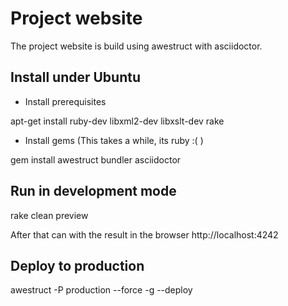 Project website
==================

The project website is build using awestruct with asciidoctor.

## Install under Ubuntu

* Install prerequisites 

apt-get install ruby-dev libxml2-dev libxslt-dev rake

* Install gems (This takes a while, its ruby :( )

gem install awestruct bundler asciidoctor


## Run in development mode

rake clean preview

After that can with the result in the browser http://localhost:4242

## Deploy to production

awestruct -P production --force -g --deploy
